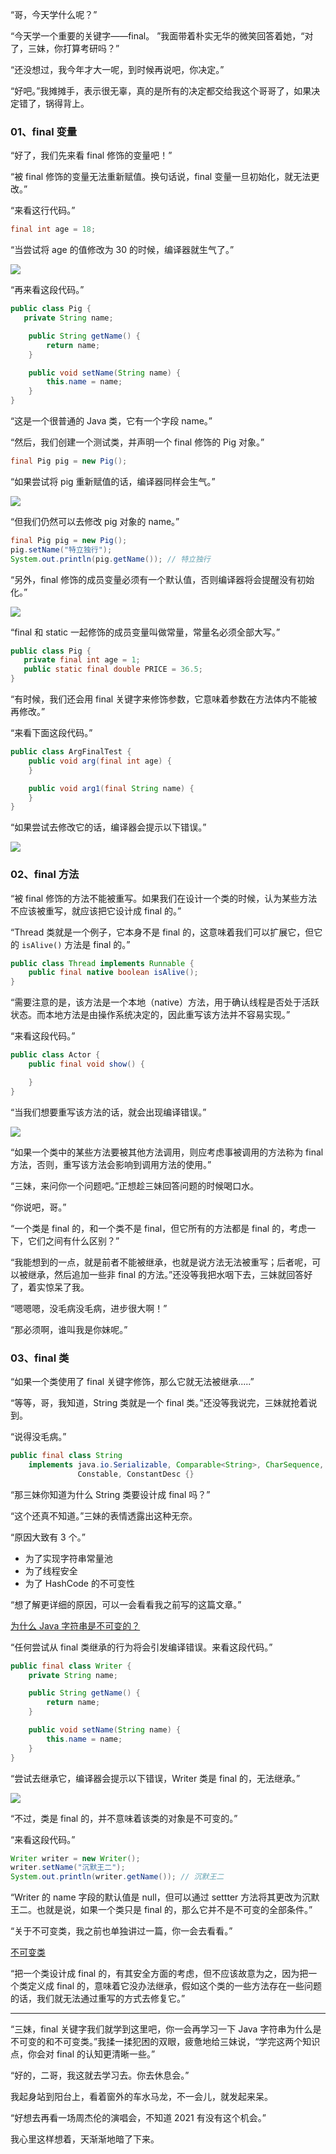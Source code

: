 
“哥，今天学什么呢？”

“今天学一个重要的关键字——final。 ”我面带着朴实无华的微笑回答着她，“对了，三妹，你打算考研吗？”

“还没想过，我今年才大一呢，到时候再说吧，你决定。”

“好吧。”我摊摊手，表示很无辜，真的是所有的决定都交给我这个哥哥了，如果决定错了，锅得背上。

### 01、final 变量

“好了，我们先来看 final 修饰的变量吧！”

“被 final 修饰的变量无法重新赋值。换句话说，final 变量一旦初始化，就无法更改。”

“来看这行代码。”

```java
final int age = 18;
```

“当尝试将 age 的值修改为 30 的时候，编译器就生气了。”

![](https://cdn.jsdelivr.net/gh/itwanger/toBeBetterJavaer/images/keywords/23-01.png)

“再来看这段代码。”

```java
public class Pig {
   private String name;

    public String getName() {
        return name;
    }

    public void setName(String name) {
        this.name = name;
    }
}
```

“这是一个很普通的 Java 类，它有一个字段 name。”

“然后，我们创建一个测试类，并声明一个 final 修饰的 Pig 对象。”

```java
final Pig pig = new Pig();
```

“如果尝试将 pig 重新赋值的话，编译器同样会生气。”

![](https://cdn.jsdelivr.net/gh/itwanger/toBeBetterJavaer/images/keywords/23-02.png)

“但我们仍然可以去修改 pig 对象的 name。”

```java
final Pig pig = new Pig();
pig.setName("特立独行");
System.out.println(pig.getName()); // 特立独行
```

“另外，final 修饰的成员变量必须有一个默认值，否则编译器将会提醒没有初始化。”

![](https://cdn.jsdelivr.net/gh/itwanger/toBeBetterJavaer/images/keywords/23-03.png)

“final 和 static 一起修饰的成员变量叫做常量，常量名必须全部大写。”

```java
public class Pig {
   private final int age = 1;
   public static final double PRICE = 36.5;
}
```

“有时候，我们还会用 final 关键字来修饰参数，它意味着参数在方法体内不能被再修改。”

“来看下面这段代码。”

```java
public class ArgFinalTest {
    public void arg(final int age) {
    }

    public void arg1(final String name) {
    }
}
```

“如果尝试去修改它的话，编译器会提示以下错误。”

![](https://cdn.jsdelivr.net/gh/itwanger/toBeBetterJavaer/images/keywords/23-04.png)

### 02、final 方法

“被 final 修饰的方法不能被重写。如果我们在设计一个类的时候，认为某些方法不应该被重写，就应该把它设计成 final 的。”

“Thread 类就是一个例子，它本身不是 final 的，这意味着我们可以扩展它，但它的 `isAlive()` 方法是 final 的。”

```java
public class Thread implements Runnable {
    public final native boolean isAlive();
}
```
“需要注意的是，该方法是一个本地（native）方法，用于确认线程是否处于活跃状态。而本地方法是由操作系统决定的，因此重写该方法并不容易实现。”

“来看这段代码。”

```java
public class Actor {
    public final void show() {

    }
}
```

“当我们想要重写该方法的话，就会出现编译错误。”

![](https://cdn.jsdelivr.net/gh/itwanger/toBeBetterJavaer/images/keywords/23-05.png)

“如果一个类中的某些方法要被其他方法调用，则应考虑事被调用的方法称为 final 方法，否则，重写该方法会影响到调用方法的使用。”

“三妹，来问你一个问题吧。”正想趁三妹回答问题的时候喝口水。

“你说吧，哥。”

“一个类是 final 的，和一个类不是 final，但它所有的方法都是 final 的，考虑一下，它们之间有什么区别？”

“我能想到的一点，就是前者不能被继承，也就是说方法无法被重写；后者呢，可以被继承，然后追加一些非 final 的方法。”还没等我把水咽下去，三妹就回答好了，着实惊呆了我。

“嗯嗯嗯，没毛病没毛病，进步很大啊！”

“那必须啊，谁叫我是你妹呢。”

### 03、final 类

“如果一个类使用了 final 关键字修饰，那么它就无法被继承.....”

“等等，哥，我知道，String 类就是一个 final 类。”还没等我说完，三妹就抢着说到。

“说得没毛病。”

```java
public final class String
    implements java.io.Serializable, Comparable<String>, CharSequence,
               Constable, ConstantDesc {}
```

“那三妹你知道为什么 String 类要设计成 final 吗？”

“这个还真不知道。”三妹的表情透露出这种无奈。

“原因大致有 3 个。”

- 为了实现字符串常量池
- 为了线程安全
- 为了 HashCode 的不可变性

“想了解更详细的原因，可以一会看看我之前写的这篇文章。”

[为什么 Java 字符串是不可变的？](https://mp.weixin.qq.com/s/CRQrm5zGpqWxYL_ztk-b2Q)

“任何尝试从 final 类继承的行为将会引发编译错误。来看这段代码。”

```java
public final class Writer {
    private String name;

    public String getName() {
        return name;
    }

    public void setName(String name) {
        this.name = name;
    }
}
```

“尝试去继承它，编译器会提示以下错误，Writer 类是 final 的，无法继承。”

![](https://cdn.jsdelivr.net/gh/itwanger/toBeBetterJavaer/images/keywords/23-06.png)

“不过，类是 final 的，并不意味着该类的对象是不可变的。”

“来看这段代码。”

```java
Writer writer = new Writer();
writer.setName("沉默王二");
System.out.println(writer.getName()); // 沉默王二
```

“Writer 的 name 字段的默认值是 null，但可以通过 settter 方法将其更改为沉默王二。也就是说，如果一个类只是 final 的，那么它并不是不可变的全部条件。”

“关于不可变类，我之前也单独讲过一篇，你一会去看看。”

[不可变类](https://mp.weixin.qq.com/s/wbdV9rV60AwWiiTEBYPP7g)

“把一个类设计成 final 的，有其安全方面的考虑，但不应该故意为之，因为把一个类定义成 final 的，意味着它没办法继承，假如这个类的一些方法存在一些问题的话，我们就无法通过重写的方式去修复它。”


------

“三妹，final 关键字我们就学到这里吧，你一会再学习一下 Java 字符串为什么是不可变的和不可变类。”我揉一揉犯困的双眼，疲惫地给三妹说，“学完这两个知识点，你会对 final 的认知更清晰一些。”

“好的，二哥，我这就去学习去。你去休息会。”

我起身站到阳台上，看着窗外的车水马龙，不一会儿，就发起来呆。

“好想去再看一场周杰伦的演唱会，不知道 2021 有没有这个机会。”

我心里这样想着，天渐渐地暗了下来。